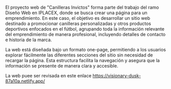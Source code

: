 El proyecto web de "Canilleras Invictos" forma parte del trabajo del ramo Diseño Web en IPLACEX, donde se busca crear una página para un emprendimiento. En este caso, el objetivo es desarrollar un sitio web destinado a promocionar canilleras personalizadas y otros productos deportivos enfocados en el fútbol, agrupando toda la información relevante del emprendimiento de manera profesional, incluyendo detalles de contacto e historia de la marca.

La web está diseñada bajo un formato one-page, permitiendo a los usuarios explorar fácilmente las diferentes secciones del sitio sin necesidad de recargar la página. Esta estructura facilita la navegación y asegura que la información se presente de manera clara y accesible.

La web puee ser revisada en este enlace https://visionary-dusk-87a10a.netlify.app/
